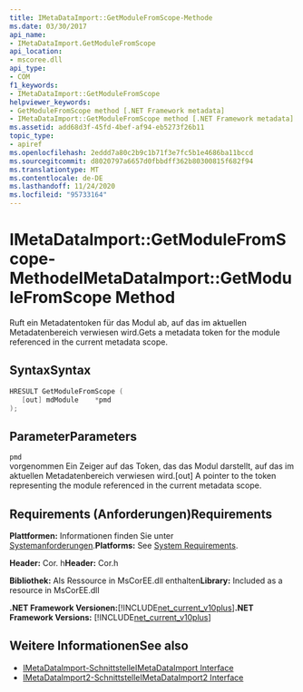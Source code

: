 ```yaml
---
title: IMetaDataImport::GetModuleFromScope-Methode
ms.date: 03/30/2017
api_name:
- IMetaDataImport.GetModuleFromScope
api_location:
- mscoree.dll
api_type:
- COM
f1_keywords:
- IMetaDataImport::GetModuleFromScope
helpviewer_keywords:
- GetModuleFromScope method [.NET Framework metadata]
- IMetaDataImport::GetModuleFromScope method [.NET Framework metadata]
ms.assetid: add68d3f-45fd-4bef-af94-eb5273f26b11
topic_type:
- apiref
ms.openlocfilehash: 2eddd7a80c2b9c1b71f3e7fc5b1e4686ba11bccd
ms.sourcegitcommit: d8020797a6657d0fbbdff362b80300815f682f94
ms.translationtype: MT
ms.contentlocale: de-DE
ms.lasthandoff: 11/24/2020
ms.locfileid: "95733164"
---
```

# <a name="imetadataimportgetmodulefromscope-method"></a><span data-ttu-id="346e6-102">IMetaDataImport::GetModuleFromScope-Methode</span><span class="sxs-lookup"><span data-stu-id="346e6-102">IMetaDataImport::GetModuleFromScope Method</span></span>

<span data-ttu-id="346e6-103">Ruft ein Metadatentoken für das Modul ab, auf das im aktuellen Metadatenbereich verwiesen wird.</span><span class="sxs-lookup"><span data-stu-id="346e6-103">Gets a metadata token for the module referenced in the current metadata scope.</span></span>  
  
## <a name="syntax"></a><span data-ttu-id="346e6-104">Syntax</span><span class="sxs-lookup"><span data-stu-id="346e6-104">Syntax</span></span>  
  
```cpp  
HRESULT GetModuleFromScope (  
   [out] mdModule    *pmd  
);  
```  
  
## <a name="parameters"></a><span data-ttu-id="346e6-105">Parameter</span><span class="sxs-lookup"><span data-stu-id="346e6-105">Parameters</span></span>  

 `pmd`  
 <span data-ttu-id="346e6-106">vorgenommen Ein Zeiger auf das Token, das das Modul darstellt, auf das im aktuellen Metadatenbereich verwiesen wird.</span><span class="sxs-lookup"><span data-stu-id="346e6-106">[out] A pointer to the token representing the module referenced in the current metadata scope.</span></span>  
  
## <a name="requirements"></a><span data-ttu-id="346e6-107">Requirements (Anforderungen)</span><span class="sxs-lookup"><span data-stu-id="346e6-107">Requirements</span></span>  

 <span data-ttu-id="346e6-108">**Plattformen:** Informationen finden Sie unter [Systemanforderungen](../../get-started/system-requirements.md).</span><span class="sxs-lookup"><span data-stu-id="346e6-108">**Platforms:** See [System Requirements](../../get-started/system-requirements.md).</span></span>  
  
 <span data-ttu-id="346e6-109">**Header:** Cor. h</span><span class="sxs-lookup"><span data-stu-id="346e6-109">**Header:** Cor.h</span></span>  
  
 <span data-ttu-id="346e6-110">**Bibliothek:** Als Ressource in MsCorEE.dll enthalten</span><span class="sxs-lookup"><span data-stu-id="346e6-110">**Library:** Included as a resource in MsCorEE.dll</span></span>  
  
 <span data-ttu-id="346e6-111">**.NET Framework Versionen:**[!INCLUDE[net_current_v10plus](../../../../includes/net-current-v10plus-md.md)]</span><span class="sxs-lookup"><span data-stu-id="346e6-111">**.NET Framework Versions:** [!INCLUDE[net_current_v10plus](../../../../includes/net-current-v10plus-md.md)]</span></span>  
  
## <a name="see-also"></a><span data-ttu-id="346e6-112">Weitere Informationen</span><span class="sxs-lookup"><span data-stu-id="346e6-112">See also</span></span>

- [<span data-ttu-id="346e6-113">IMetaDataImport-Schnittstelle</span><span class="sxs-lookup"><span data-stu-id="346e6-113">IMetaDataImport Interface</span></span>](imetadataimport-interface.md)
- [<span data-ttu-id="346e6-114">IMetaDataImport2-Schnittstelle</span><span class="sxs-lookup"><span data-stu-id="346e6-114">IMetaDataImport2 Interface</span></span>](imetadataimport2-interface.md)
